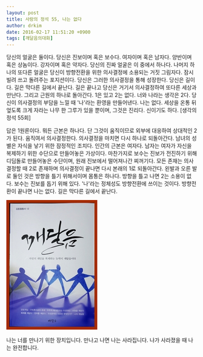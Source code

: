 ```yaml
---
layout: post
title: 사랑의 정석 55, 나는 없다
author: drkim
date: 2016-02-17 11:51:20 +0900
tags: [깨달음의대화]
---
```

당신의 얼굴은 둘이다. 당신은 진보이며 혹은 보수다. 여자이며 혹은 남자다. 양반이며 혹은 상놈이다. 강자이며 혹은 약자다. 당신의 진짜 얼굴은 이 중에서 하나다. 나머지 하나의 또다른 얼굴은 당신이 방향전환을 위한 의사결정에 소용되는 거짓 그림자다. 잠시 빌려 쓰고 돌려주는 포지션이다. 당신은 그러한 의사결정을 통해 성장한다. 당신은 길이다. 길은 막다른 길에서 끝난다. 길은 끝나고 당신은 거기서 의사결정하여 또다른 세상과 만난다. 그리고 근원의 하나로 돌아간다. 1은 있고 2는 없다. 너와 나라는 생각은 2다. 당신이 의사결정의 부담을 느낄 때 '나'라는 환영을 만들어낸다. 나는 없다. 세상을 온통 뒤엎도록 크게 자라는 나무 한 그루가 있을 뿐이며, 그것은 진리다. 신이기도 하다. [생각의 정석 55회]

  


답은 1원론이다. 뭐든 근본은 하나다. 단 그것이 움직이므로 외부에 대응하여 상대적인 2가 된다. 움직여서 의사결정한다. 의사결정을 마치면 다시 하나로 되돌아간다. 남녀의 성별은 자식을 낳기 위한 잠정적인 조치다. 인간의 근본은 여자다. 남자는 여자가 자신을 복제하기 위한 수단으로 만들어놓은 가상이다. 마찬가지로 보수는 진보가 전진하기 위해 디딤돌로 만들어놓은 수단이며, 원래 진보에서 떨어져나간 찌꺼기다. 모든 존재는 의사결정할 때 2로 존재하며 의사결정이 끝나면 다시 본래의 1로 되돌아간다. 왼발과 오른 발로 둘인 것은 방향을 틀기 위해서이며 몸통은 하나다. 방향을 틀고 나면 2는 소용이 없다. 보수는 진보를 돕기 위해 있다. '나'라는 정체성도 방향전환에 쓰이는 것이다. 방향전환이 끝나면 나는 없다. 길은 막다른 길에서 끝난다.

  



![](/files/attach/images/198/810/675/aDSC01523.JPG)   


  


나는 너를 만나기 위한 장치입니다. 만나고 나면 나는 사라집니다. 나가 사라졌을 때 나는 완전합니다.